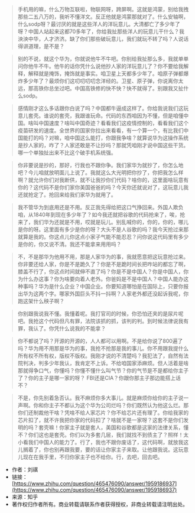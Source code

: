 > 手机用的嘛，什么万物互联啦，物联网呀，跨屏啊。这就是鸿蒙，别给我拽那些二五八万的，我听不懂洋文。反正他就是鸿蒙那就对了。什么安轴啊，什么sodp呀？最讨厌的就是这些洋人的洋玩意儿。大清都亡了多少年了呀？中国人站起来这都70多年了，你给我扯那些洋人的玩意儿干什么？我泱泱中华，人才济济。缺了你们那些破玩意儿，我们就玩不转了吗？人说话得讲道理，是不是？

> 别的不说，就这个华为，你就说他牛不牛吧。你别给我扯那么多，我就单单问你他牛不牛。他牛的话你凭什么说他抄人家的洋玩意儿了？你不要给我解释，解释就是掩饰，掩饰就是事实。咱卫星上天都多少年了。咱原子弹都爆炸多少年了？最烦你们这叨叨叨叨念洋经的。卫星、原子弹，你说离你太远，那高铁你总坐过吧。中国高铁修的快不快？快不就得了。别跟我又扯什么sodp。 

> 感情刚才这么多话跟你白说了吗？中国都牛逼成这样了。你给我说我们这玩意儿套壳。谁说的套壳，我跟谁玩命。代码的东西咱因为不懂，但是咱懂中国。啥叫中国速度？啥叫中国奇迹？看看我们这疫情控制的，看看我们这个疫苗研发的速度。全世界的国家你拉出来看看，有一个算一个，有比我们中国能打的吗？对嘛，咱中国这么能打，你跟我争啥？就算说华为这操作系统是抄人家的，咋了？人家还敢是不让抄吗？那就凭咱刚才说中国这些干货。哪一个单独扯出来不比这个破手机系统强。

> 你非要说是抄的，那好，行我也不跟你争。我们家华为就抄了，你怎么地吧？今儿咱就放明面儿上说了。我就这么大光明把你抄了，你把我怎么样啊？就允许你们对我断供，就不让我抄你们代码？啥你的，这里面啥玩意有你的？这代码不是你们家你美国爸爸的吗？今天你还就说对了，这玩意儿我还就抢定了。抢回来给我们家华为就用了。

> 我不管华为到底用还是不用。反正我先得给把这口气挣回来。外国人欺负咱，从1840年到现在多少年了？如今我还就把谷歌的代码抢来了，唉，抢来了，我们华为还就是不用，哎就是玩儿。别乱喊你的，你的，你的，哪儿是你的呀。这里面有多少是你的呀？大头不是人谷歌的吗？我今天抢过来那就算是我的。你这点儿你这点小家子气能不能忍忍？问你说这代码里有多少是你的，你又说不清。我还不能拿来用用吗？

> 不，不是那华为他用不用，那是人家华为的事，我就愿意把这玩意抢过来。你非要还给人家，你是不是跪久了？你是不是跪时间长把咋站的都忘了啊，膝盖不行了，你这点时间就伸不直了吗？你是不是中国人？你是中国人，你为什么办这事？你为啥要向着人老外。你爸妈是不是中国人？中国人能办这种事吗？华为是什么企业？中国企业。你要知道哪怕是在国际上，只要你报出华为这两个字。哪家外国巨头不抖一抖啊？人家老外都还没起诉我呢，你跑这架什么秧子啊？

> 你别跟我说我不懂。我懂着呢。我打官司的时候，你恐怕还夹的是尿片呢吧。我抢这个代码但凡有罪，法院该抓的抓，该判的判。到时候法律说我有罪，我认了。你凭什么说我的不能拿？

> 你不都说了吗？开源的开源的，人人都可以用啊。不是给你说了800遍了吗？华为用不用那是华为的事，我抢不抢那是我的事儿。你不用跟我提什么所有权不所有权，版权不版权。我刚才说的不清楚吗？我犯法了，自然有法院判决，判多少年我认，我肯定不上诉。不给咱国家添麻烦。但人活着是啥那就得争口气，你懂吗？你懂不懂什么叫气节？你的气节是不是都给你主子了？你的主子是哪一家的呀？ FBI还是CIA？你跟你那主子那边能搭上话不？

> 不是，你先别着急否认。我不麻烦你多大事儿。就是麻烦你给你的主子说一声啊。你和你主子不都认为这个华为公司烂吗？你们既然认为他这么烂。那你们还制裁他干啥？凭啥不给人家芯片？你不给芯片还有理了。你给我家的芯片扣了，就不许我把你家的代码扣了？啥就不是一家呀？这套不是你们发明的吗？套壳嘛！你家主子就是套人，美国和谷歌都是这家的法律关系，懂不？你们这也是套壳。你们以为多套几层，我们就找不到债主了？照样！太小看我们中国人的能力了。行了，我也不跟你废话了，这代码啊，就放我这儿搁着了，你也别再跟我要，要的话让你家主子来取。让他跟我说。这玩意儿现在在我手里，不归你家主子也不给你。行，去吧，回去吧。

- 作者：刘祺
- 链接：[https://www.zhihu.com/question/465476090/answer/1959186937](https://www.zhihu.com/question/465476090/answer/1959186937)
- 来源：知乎
- 著作权归作者所有。商业转载请联系作者获得授权，非商业转载请注明出处。